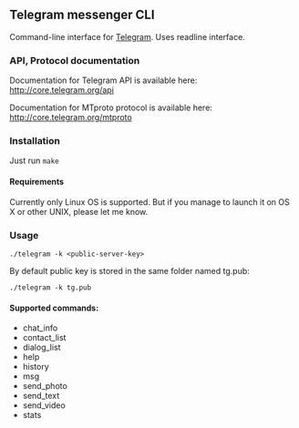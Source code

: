 ## Telegram messenger CLI

Command-line interface for [Telegram](http://telegram.org). Uses readline interface.

### API, Protocol documentation

Documentation for Telegram API is available here: http://core.telegram.org/api

Documentation for MTproto protocol is available here: http://core.telegram.org/mtproto

### Installation

Just run `make`

#### Requirements

Currently only Linux OS is supported. But if you manage to launch it on OS X or other UNIX, please let me know.

### Usage

    ./telegram -k <public-server-key>
    
By default public key is stored in the same folder named tg.pub:

    ./telegram -k tg.pub
  
#### Supported commands:

* chat_info
* contact_list
* dialog_list
* help
* history
* msg
* send_photo
* send_text
* send_video
* stats

